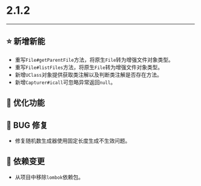 # 2.1.2

---------------------

## ⭐ 新增新能

- 重写`File#getParentFile`方法，将原生`File`转为增强文件对象类型。
- 重写`File#listFiles`方法，将原生`File`转为增强文件对象类型。
- 新增`UClass`对象提供获取类注解以及判断类注解是否存在方法。
- 新增`Capturer#icall`可忽略异常返回`null`。

## 👻 优化功能

## 🐞 BUG 修复

- 修复随机数生成器使用固定长度生成不生效问题。

## 🔨 依赖变更

- 从项目中移除`lombok`依赖包。